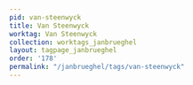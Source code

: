 ```yaml
---
pid: van-steenwyck
title: Van Steenwyck
worktag: Van Steenwyck
collection: worktags_janbrueghel
layout: tagpage_janbrueghel
order: '178'
permalink: "/janbrueghel/tags/van-steenwyck"
---
```

